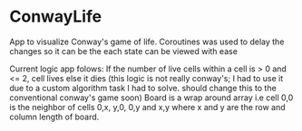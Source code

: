 # ConwayLife
App to visualize Conway's game of life. Coroutines was used to delay the changes so it can be the each state can be viewed with ease

Current logic app folows:
If the number of live cells within a cell is > 0 and <= 2, cell lives else it dies (this logic is not really conway's; 
 I had to use it due to a custom algorithm task I had to solve. should change this to the conventional conway's game soon)
Board is a wrap around array i.e cell 0,0 is the neighbor of cells 0,x, y,0, 0,y and x,y where x and y are the 
row and column length of board.
